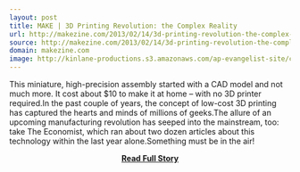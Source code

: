 ```yaml
---
layout: post
title: MAKE | 3D Printing Revolution: the Complex Reality
url: http://makezine.com/2013/02/14/3d-printing-revolution-the-complex-reality/
source: http://makezine.com/2013/02/14/3d-printing-revolution-the-complex-reality/
domain: makezine.com
image: http://kinlane-productions.s3.amazonaws.com/ap-evangelist-site/curated/screenshots/9352_api500_com.png
---
```


<p>This miniature, high-precision assembly started with a CAD model and not much more. It cost about $10 to make it at home – with no 3D printer required.In the past couple of years, the concept of low-cost 3D printing has captured the hearts and minds of millions of geeks.The allure of an upcoming manufacturing revolution has seeped into the mainstream, too: take The Economist, which ran about two dozen articles about this technology within the last year alone.Something must be in the air!</p>
<center><p><a href="http://makezine.com/2013/02/14/3d-printing-revolution-the-complex-reality/" style='padding:25px; font-sze:18px; font-weight: bold;'>Read Full Story</a></p></center>
